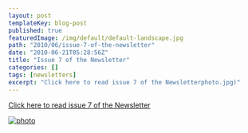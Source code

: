 ```yaml
---
layout: post
templateKey: blog-post
published: true
featuredImage: /img/default/default-landscape.jpg
path: "2010/06/issue-7-of-the-newsletter"
date: "2010-06-21T05:28:56Z"
title: "Issue 7 of the Newsletter"
categories: []
tags: [newsletters]
excerpt: "Click here to read issue 7 of the Newsletterphoto.jpg)"
---
```


[Click here to read issue 7 of the Newsletter](https://landirani.org/pdfs/newsletters/Newsletter_7.pdf)

[![photo](<https://www.landirani.org/image_library/news/full_size/4c1f1553ca7fenewsletter_7.pdf_(page_1_of_4).jpg>)](https://landirani.org/pdfs/newsletters/Newsletter_7.pdf)
